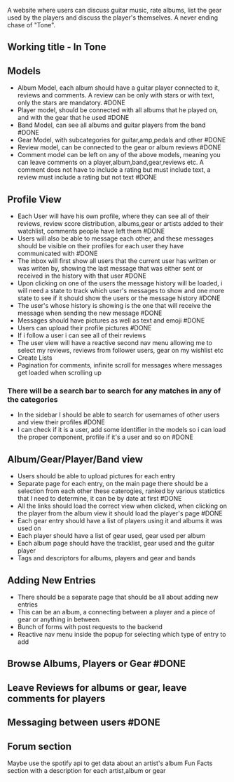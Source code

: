 

A website where users can discuss guitar music, rate albums, list the gear used by the players and discuss the player's themselves. A never ending chase of "Tone".

## Working title - In Tone

## Models
- Album Model, each album should have a guitar player connected to it, reviews and comments. A review can be only with stars or with text, only the stars are mandatory. #DONE 
- Player model, should be connected with all albums that he played on, and with the gear that he used #DONE 
- Band Model, can see all albums and guitar players from the band #DONE 
- Gear Model, with subcategories for guitar,amp,pedals and other #DONE 
- Review model, can be connected to the gear or album reviews #DONE 
- Comment model can be left on any of the above models, meaning you can leave comments on a player,album,band,gear,reviews etc. A comment does not have to include a rating but must include text, a review must include a rating but not text #DONE 
## Profile View
- Each User will have his own profile, where they can see all of their reviews, review score distribution, albums,gear or artists added to their watchlist, comments people have left them #DONE 
- Users will also be able to message each other, and these messages should be visible on their profiles for each user they have communicated with #DONE 
- The inbox will first show all users that the current user has written or was writen by, showing the last message that was either sent or received in the history with that user #DONE 
- Upon clicking on one of the users the message history will be loaded, i will need a state to track which user's messages to show and one more state to see if it should show the users or the message history #DONE 
- The user's whose history is showing is the one that will receive the message when sending the new message #DONE 
- Messages should have pictures as well as text and emoji #DONE 
- Users can upload their profile pictures #DONE 
- If i follow a user i can see all of their reviews
- The user view will have a reactive second nav menu allowing me to select my reviews, reviews from follower users, gear on my wishlist etc
- Create Lists
- Pagination for comments, infinite scroll for messages where messages get loaded when scrolling up

### There will be a search bar to search for any matches in any of the categories
- In the sidebar I should be able to search for usernames of other users and view their profiles #DONE 
- I can check if it is a user, add some identifier in the models so i can load the proper component, profile if it's a user and so on #DONE 
## Album/Gear/Player/Band view
- Users should be able to upload pictures for each entry
- Separate page for each entry, on the main page there should be a selection from each other these caterogies, ranked by various statictics that I need to determine, it can be by date at first #DONE 
- All the links should load the correct view when clicked, when clicking on the player from the album view it should load the player's page  #DONE 
- Each gear entry should have a list of players using it and albums it was used on
- Each player should have a list of gear used, gear used per album
- Each album page should have the tracklist, gear used and the guitar player
- Tags and descriptors for albums, players and gear and bands

## Adding New Entries
- There should be a separate page that should be all about adding new entries
- This can be an album, a connecting between a player and a piece of gear or anything in between.
- Bunch of forms with post requests to the backend
- Reactive nav menu inside the popup for selecting which type of entry to add
## Browse Albums, Players or Gear #DONE 
## Leave Reviews for albums or gear, leave comments for players
## Messaging between users #DONE 
## Forum section
Maybe use the spotify api to get data about an artist's album
Fun Facts section with a description for each artist,album or gear
